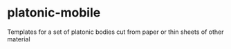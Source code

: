 # platonic-mobile
Templates for a set of platonic bodies cut from paper or thin sheets of other material
